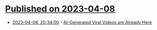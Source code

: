 # [Published on 2023-04-08](index.md)

* [2023-04-08, 20:34:00](https://entertainment.slashdot.org/story/23/04/08/1858218/ai-generated-viral-videos-are-already-here?utm_source=rss1.0mainlinkanon&utm_medium=feed) - [AI-Generated Viral Videos are Already Here](https://entertainment.slashdot.org/story/23/04/08/1858218/ai-generated-viral-videos-are-already-here?utm_source=rss1.0mainlinkanon&utm_medium=feed)
